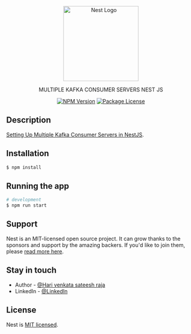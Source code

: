 <p align="center">
  <a href="http://nestjs.com/" target="blank"><img src="https://nestjs.com/img/logo-small.svg" width="200" alt="Nest Logo" /></a>
</p>

[circleci-image]: https://img.shields.io/circleci/build/github/nestjs/nest/master?token=abc123def456
[circleci-url]: https://circleci.com/gh/nestjs/nest

  <p align="center"> MULTIPLE KAFKA CONSUMER SERVERS NEST JS </p>
    <p align="center">
<a href="https://www.npmjs.com/~nestjscore" target="_blank"><img src="https://img.shields.io/npm/v/@nestjs/core.svg" alt="NPM Version" /></a>
<a href="https://www.npmjs.com/~nestjscore" target="_blank"><img src="https://img.shields.io/npm/l/@nestjs/core.svg" alt="Package License" /></a>
</p>
  <!--[![Backers on Open Collective](https://opencollective.com/nest/backers/badge.svg)](https://opencollective.com/nest#backer)
  [![Sponsors on Open Collective](https://opencollective.com/nest/sponsors/badge.svg)](https://opencollective.com/nest#sponsor)-->

## Description

[Setting Up Multiple Kafka Consumer Servers in NestJS](https://docs.google.com/document/d/1dhEskIe60S3Nqd4KIgsTooIYy-SwuYjf7w_4o8GUn8A/edit#heading=h.z4lgq0b72omd).

## Installation

```bash
$ npm install
```

## Running the app

```bash
# development
$ npm run start


```

## Support

Nest is an MIT-licensed open source project. It can grow thanks to the sponsors and support by the amazing backers. If you'd like to join them, please [read more here](https://docs.nestjs.com/support).

## Stay in touch

- Author - [@Hari venkata sateesh raja](hari.sireddi7776@gmail.com)
- LinkedIn - [@LinkedIn](https://www.linkedin.com/in/hari-venkata-sateesh-sireddi-2631a5178/)

## License

Nest is [MIT licensed](LICENSE).
